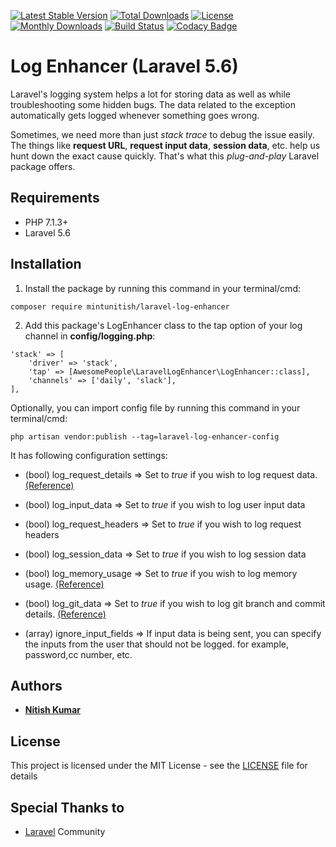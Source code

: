 [![Latest Stable Version](https://poser.pugx.org/mintunitish/laravel-log-enhancer/v/stable?format=flat-square)](https://packagist.org/packages/mintunitish/laravel-log-enhancer)
[![Total Downloads](https://poser.pugx.org/mintunitish/laravel-log-enhancer/downloads?format=flat-square)](https://packagist.org/packages/mintunitish/laravel-log-enhancer)
[![License](https://poser.pugx.org/mintunitish/laravel-log-enhancer/license?format=flat-square)](https://packagist.org/packages/mintunitish/laravel-log-enhancer)
[![Monthly Downloads](https://poser.pugx.org/mintunitish/laravel-log-enhancer/d/monthly?format=flat-square)](https://packagist.org/packages/mintunitish/laravel-log-enhancer)
[![Build Status](https://travis-ci.com/mintunitish/log-enhancer.svg?branch=master)](https://travis-ci.com/mintunitish/log-enhancer)
[![Codacy Badge](https://api.codacy.com/project/badge/Grade/14fc40ee90574ac38e88e1806f8223b6)](https://www.codacy.com/project/mintu.nitish/log-enhancer/dashboard?utm_source=github.com&amp;utm_medium=referral&amp;utm_content=awesome-people-inc/log-enhancer&amp;utm_campaign=Badge_Grade_Dashboard)

# Log Enhancer (Laravel 5.6)
Laravel's logging system helps a lot for storing data as well as while troubleshooting some hidden bugs. The data related to the exception automatically gets logged whenever something goes wrong.

Sometimes, we need more than just *stack trace* to debug the issue easily. The things like **request URL**, **request input data**, **session data**, etc. help us hunt down the exact cause quickly. That's what this *plug-and-play* Laravel package offers.



## Requirements

* PHP 7.1.3+
* Laravel 5.6

## Installation

1) Install the package by running this command in your terminal/cmd:
```
composer require mintunitish/laravel-log-enhancer
```

2) Add this package's LogEnhancer class to the tap option of your log channel in **config/logging.php**:
```
'stack' => [
    'driver' => 'stack',
    'tap' => [AwesomePeople\LaravelLogEnhancer\LogEnhancer::class],
    'channels' => ['daily', 'slack'],
],
```

Optionally, you can import config file by running this command in your terminal/cmd:
```
php artisan vendor:publish --tag=laravel-log-enhancer-config
```

It has following configuration settings:
* (bool) log_request_details => Set to *true* if you wish to log request data. [(Reference)](https://github.com/Seldaek/monolog/blob/master/src/Monolog/Processor/WebProcessor.php)

* (bool) log_input_data => Set to *true* if you wish to log user input data

* (bool) log_request_headers => Set to *true* if you wish to log request headers

* (bool) log_session_data => Set to *true* if you wish to log session data

* (bool) log_memory_usage => Set to *true* if you wish to log memory usage. [(Reference)](https://github.com/Seldaek/monolog/blob/master/src/Monolog/Processor/MemoryUsageProcessor.php)

* (bool) log_git_data => Set to *true* if you wish to log git branch and commit details. [(Reference)](https://github.com/Seldaek/monolog/blob/master/src/Monolog/Processor/GitProcessor.php)

* (array) ignore_input_fields => If input data is being sent, you can specify the inputs from the user that should not be logged. for example, password,cc number, etc.

## Authors

* [**Nitish Kumar**](https://github.com/mintunitish)

## License

This project is licensed under the MIT License - see the [LICENSE](LICENSE) file for details

## Special Thanks to

* [Laravel](https://laravel.com) Community
